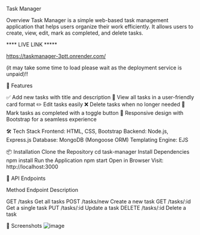 Task Manager

 Overview
Task Manager is a simple web-based task management application that helps users organize their work efficiently. It allows users to create, view, edit, mark as completed, and delete tasks.

**** LIVE LINK *****

https://taskmanager-3ptt.onrender.com/

(it may take some time to load please wait as the deployment service is unpaid)!!




🎯 Features

✅ Add new tasks with title and description
📅 View all tasks in a user-friendly card format
✏️ Edit tasks easily
❌ Delete tasks when no longer needed
🎯 Mark tasks as completed with a toggle button
📱 Responsive design with Bootstrap for a seamless experience


🛠️ Tech Stack
Frontend: HTML, CSS, Bootstrap
Backend: Node.js, Express.js
Database: MongoDB (Mongoose ORM)
Templating Engine: EJS


📦 Installation
Clone the Repository
cd task-manager
Install Dependencies
npm install
Run the Application
npm start
Open in Browser
Visit: http://localhost:3000



🔗 API Endpoints

Method   Endpoint      Description

GET     /tasks       Get all tasks
POST    /tasks/new   Create a new task
GET     /tasks/:id   Get a single task
PUT     /tasks/:id   Update a task
DELETE  /tasks/:id   Delete a task



📸 Screenshots
![image](https://github.com/user-attachments/assets/4bbf6ad5-ab70-4b6d-9cfd-17610eab4a54)

